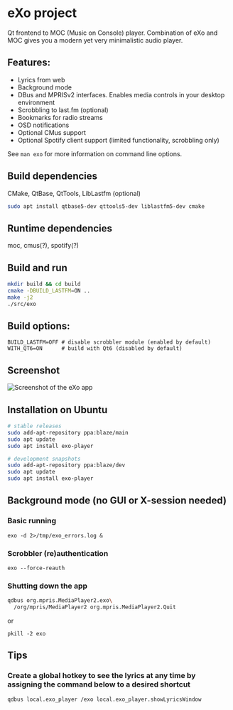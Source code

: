 # eXo project
 Qt frontend to MOC (Music on Console) player.
 Combination of eXo and MOC gives you a modern yet very minimalistic audio player.

## Features: ##
* Lyrics from web
* Background mode
* DBus and MPRISv2 interfaces. Enables media controls in your desktop environment
* Scrobbling to last.fm (optional)
* Bookmarks for radio streams
* OSD notifications
* Optional CMus support
* Optional Spotify client support (limited functionality, scrobbling only)

See `man exo` for more information on command line options.

## Build dependencies ##
CMake, QtBase, QtTools, LibLastfm (optional)

```bash
sudo apt install qtbase5-dev qttools5-dev liblastfm5-dev cmake
```

## Runtime dependencies ##
moc, cmus(?), spotify(?)

## Build and run ##
```bash
mkdir build && cd build
cmake -DBUILD_LASTFM=ON ..
make -j2
./src/exo
```

## Build options: ##
```
BUILD_LASTFM=OFF # disable scrobbler module (enabled by default)
WITH_QT6=ON      # build with Qt6 (disabled by default)
```

## Screenshot ##
![Screenshot of the eXo app](https://raw.githubusercontent.com/loimu/exo/master/assets/screenshot.png)

## Installation on Ubuntu ##
```bash
# stable releases
sudo add-apt-repository ppa:blaze/main
sudo apt update
sudo apt install exo-player

# development snapshots
sudo add-apt-repository ppa:blaze/dev
sudo apt update
sudo apt install exo-player
```

## Background mode (no GUI or X-session needed) ##
 ### Basic running ###
    exo -d 2>/tmp/exo_errors.log &

 ### Scrobbler (re)authentication ###
    exo --force-reauth

 ### Shutting down the app ###
```bash
qdbus org.mpris.MediaPlayer2.exo\
  /org/mpris/MediaPlayer2 org.mpris.MediaPlayer2.Quit
```
or

    pkill -2 exo

## Tips ##
 ### Create a global hotkey to see the lyrics at any time by assigning the command below to a desired shortcut ###
    qdbus local.exo_player /exo local.exo_player.showLyricsWindow
